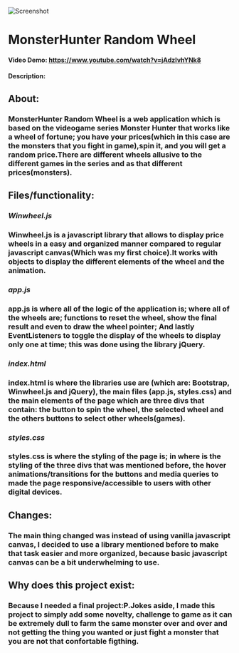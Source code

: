 ![Screenshot](screenshot.png)
# MonsterHunter Random Wheel
#### Video Demo:  <https://www.youtube.com/watch?v=jAdzIvhYNk8>
#### Description: 
## About:
### MonsterHunter Random Wheel is a web application which is based on the videogame series Monster Hunter that works like a wheel of fortune; you have your prices(which in this case are the monsters that you fight in game),spin it, and you will get a random price.There are different wheels allusive to the different games in the series and as that different prices(monsters).
## Files/functionality:
### ***Winwheel.js***
### Winwheel.js is a javascript library that allows to display price wheels in a easy and organized manner compared to regular javascript canvas(Which was my first choice).It works with objects to display the different elements of the wheel and the animation.
### ***app.js***
### app.js is where all of the logic of the application is; where all of the wheels are; functions to reset the wheel, show the final result and even to draw the wheel pointer; And lastly EventListeners to toggle the display of the wheels to display only one at time; this was done using the library jQuery.
### ***index.html***
### index.html is where the libraries use are (which are: Bootstrap, Winwheel.js and jQuery), the main files (app.js, styles.css) and the main elements of the page which are three divs that contain: the button to spin the wheel, the selected wheel and the others buttons to select other wheels(games).
### ***styles.css***
### styles.css is where the styling of the page is; in where is the styling of the three divs that was mentioned before, the hover animations/transitions for the buttons and media queries to made the page responsive/accessible to users with other digital devices.
## Changes:
### The main thing changed was instead of using vanilla javascript canvas, I decided to use a library mentioned before to make that task easier and more organized, because basic javascript canvas can be a bit underwhelming to use.
## Why does this project exist:
### Because I needed a final project:P.Jokes aside, I made this project to simply add some novelty, challenge to game as it can be extremely dull to farm the same monster over and over and not getting the thing you wanted or just fight a monster that you are not that confortable figthing. 
